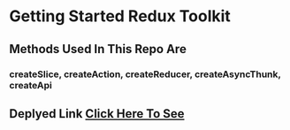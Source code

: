 # Getting Started Redux Toolkit 

## Methods Used In This Repo Are 

### createSlice, createAction, createReducer, createAsyncThunk, createApi


## Deplyed Link [Click Here To See](https://redux-toolkit-practice.netlify.app/)

